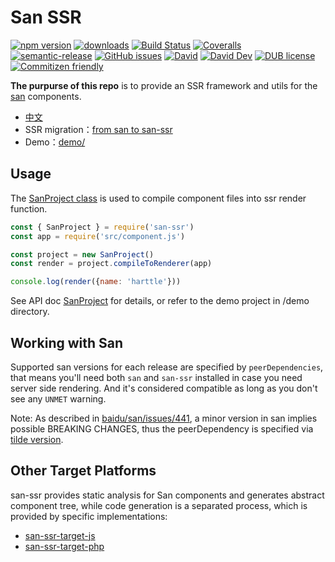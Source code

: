 # San SSR
[![npm version](https://img.shields.io/npm/v/san-ssr.svg)](https://www.npmjs.org/package/san-ssr)
[![downloads](https://img.shields.io/npm/dm/san-ssr.svg)](https://www.npmjs.org/package/san-ssr)
[![Build Status](https://travis-ci.org/baidu/san-ssr.svg?branch=master)](https://travis-ci.org/baidu/san-ssr)
[![Coveralls](https://img.shields.io/coveralls/baidu/san-ssr.svg)](https://coveralls.io/github/baidu/san-ssr?branch=master)
[![semantic-release](https://img.shields.io/badge/%20%20%F0%9F%93%A6%F0%9F%9A%80-semantic--release-e10079.svg)](https://github.com/baidu/san-ssr)
[![GitHub issues](https://img.shields.io/github/issues-closed/baidu/san-ssr.svg)](https://github.com/baidu/san-ssr/issues)
[![David](https://img.shields.io/david/baidu/san-ssr.svg)](https://david-dm.org/baidu/san-ssr)
[![David Dev](https://img.shields.io/david/dev/baidu/san-ssr.svg)](https://david-dm.org/baidu/san-ssr?type=dev)
[![DUB license](https://img.shields.io/dub/l/vibe-d.svg)](https://github.com/baidu/san-ssr/blob/master/LICENSE)
[![Commitizen friendly](https://img.shields.io/badge/commitizen-friendly-brightgreen.svg)](https://github.com/angular/angular.js/blob/master/DEVELOPERS.md#commits)

**The purpurse of this repo** is to provide an SSR framework and utils for the [san][san] components.

* [中文](https://github.com/baidu/san-ssr/blob/master/README.md)
* SSR migration：[from san to san-ssr](https://github.com/baidu/san-ssr/wiki/%E4%BB%8E-san-%E8%BF%81%E7%A7%BB%E5%88%B0-san-ssr)
* Demo：[demo/](https://github.com/baidu/san-ssr/tree/master/demo)

## Usage

The [SanProject class][sanproject] is used to compile component files into ssr render function.

```javascript
const { SanProject } = require('san-ssr')
const app = require('src/component.js')

const project = new SanProject()
const render = project.compileToRenderer(app)

console.log(render({name: 'harttle'}))
```

See API doc [SanProject][sanproject] for details, or refer to the demo project in /demo directory.

## Working with San

Supported san versions for each release are specified by `peerDependencies`, that means you'll need both `san` and `san-ssr` installed in case you need server side rendering. And it's considered compatible as long as you don't see any `UNMET` warning.

Note: As described in [baidu/san/issues/441](https://github.com/baidu/san/issues/441#issuecomment-550260372), a minor version in san implies possible BREAKING CHANGES, thus the peerDependency is specified via [tilde version](https://docs.npmjs.com/misc/semver#tilde-ranges-123-12-1).

## Other Target Platforms

san-ssr provides static analysis for San components and generates abstract component tree, while code generation is a separated process, which is provided by specific implementations:

* [san-ssr-target-js](https://github.com/baidu/san-ssr/tree/master/src/target-js)
* [san-ssr-target-php](https://github.com/baidu/san-ssr-target-php)

[san]: https://github.com/baidu/san
[sanproject]: https://baidu.github.io/san-ssr/classes/_models_san_project_.sanproject.html
[target-compile]: https://baidu.github.io/san-ssr/interfaces/_models_compiler_.compiler.html#compile